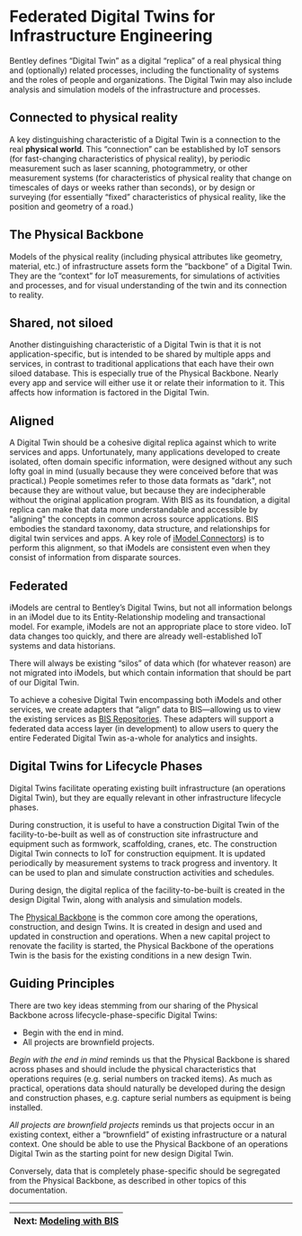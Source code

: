 
# Federated Digital Twins for Infrastructure Engineering

Bentley defines “Digital Twin” as a digital “replica” of a real physical thing and (optionally) related processes, including the functionality of systems and the roles of people and organizations. The Digital Twin may also include analysis and simulation models of the infrastructure and processes.

## Connected to physical reality

A key distinguishing characteristic of a Digital Twin is a connection to the real **physical world**. This “connection” can be established by IoT sensors (for fast-changing characteristics of physical reality), by periodic measurement such as laser scanning, photogrammetry, or other measurement systems (for characteristics of physical reality that change on timescales of days or weeks rather than seconds), or by design or surveying (for essentially “fixed” characteristics of physical reality, like the position and geometry of a road.)

## The Physical Backbone

Models of the physical reality (including physical attributes like geometry, material, etc.) of infrastructure assets form the “backbone” of a Digital Twin. They are the “context” for IoT measurements, for simulations of activities and processes, and for visual understanding of the twin and its connection to reality.

## Shared, not siloed

Another distinguishing characteristic of a Digital Twin is that it is not application-specific, but is intended to be shared by multiple apps and services, in contrast to traditional applications that each have their own siloed database.  This is especially true of the Physical Backbone. Nearly every app and service will either use it or relate their information to it. This affects how information is factored in the Digital Twin.

## Aligned

A Digital Twin should be a cohesive digital replica against which to write services and apps. Unfortunately, many applications developed to create isolated, often domain specific information, were designed without any such lofty goal in mind (usually because they were conceived before that was practical.) People sometimes refer to those data formats as "dark", not because they are without value, but because they are indecipherable without the original application program. With BIS as its foundation, a digital replica can make that data more understandable and accessible by "aligning" the concepts in common across source applications. BIS embodies the standard taxonomy, data structure, and relationships for digital twin services and apps. A key role of [iModel Connectors](../../learning/imodel-connectors.md)) is to perform this alignment, so that iModels are consistent even when they consist of information from disparate sources.

## Federated

iModels are central to Bentley’s Digital Twins, but not all information belongs in an iModel due to its Entity-Relationship modeling and transactional model. For example, iModels are not an appropriate place to store video. IoT data changes too quickly, and there are already well-established IoT systems and data historians.

There will always be existing “silos” of data which (for whatever reason) are not migrated into iModels, but which contain information that should be part of our Digital Twin.

To achieve a cohesive Digital Twin encompassing both iModels and other services, we create adapters that “align” data to BIS—allowing us to view the existing services as [BIS Repositories](./glossary.md#Bis-Repository). These adapters will support a federated data access layer (in development) to allow users to query the entire Federated Digital Twin as-a-whole for analytics and insights.

## Digital Twins for Lifecycle Phases

Digital Twins facilitate operating existing built infrastructure (an operations Digital Twin), but they are equally relevant in other infrastructure lifecycle phases.

During construction, it is useful to have a construction Digital Twin of the facility-to-be-built as well as of construction site infrastructure and equipment such as formwork, scaffolding, cranes, etc. The construction Digital Twin connects to IoT for construction equipment. It is updated periodically by measurement systems to track progress and inventory. It can be used to plan and simulate construction activities and schedules.

During design, the digital replica of the facility-to-be-built is created in the design Digital Twin, along with analysis and simulation models.

The [Physical Backbone](#the-physical-backbone) is the common core among the operations, construction, and design Twins. It is created in design and used and updated in construction and operations. When a new capital project to renovate the facility is started, the Physical Backbone of the operations Twin is the basis for the existing conditions in a new design Twin.

## Guiding Principles

There are two key ideas stemming from our sharing of the Physical Backbone across lifecycle-phase-specific Digital Twins:

- Begin with the end in mind.
- All projects are brownfield projects.

*Begin with the end in mind* reminds us that the Physical Backbone is shared across phases and should include the physical characteristics that operations requires (e.g. serial numbers on tracked items). As much as practical, operations data should naturally be developed during the design and construction phases, e.g. capture serial numbers as equipment is being installed.

*All projects are brownfield projects* reminds us that projects occur in an existing context, either a “brownfield” of existing infrastructure or a natural context. One should be able to use the Physical Backbone of an operations Digital Twin as the starting point for new design Digital Twin.

Conversely, data that is completely phase-specific should be segregated from the Physical Backbone, as described in other topics of this documentation.

---
| Next: [Modeling with BIS](./modeling-with-bis.md)
|:---
